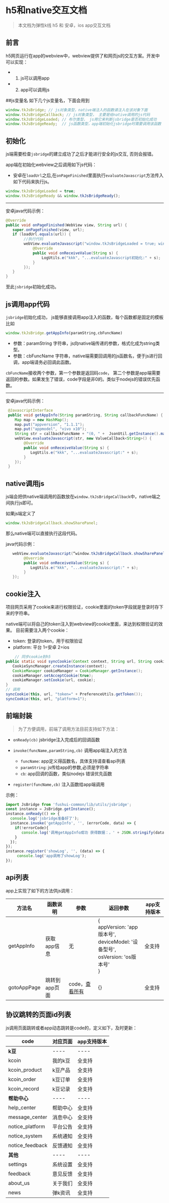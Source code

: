 # h5和native交互文档

> 本文档为弹性k线 h5 和 安卓，ios app交互文档

## 前言
h5网页运行在app的webview中，webview提供了和网页js的交互方案。开发中可以实现：

- 1. js可以调用app
- 2. app可以调用js

##js变量名
如下几个js变量名，下面会用到
```javascript
window.tkJsBridge; // js对象类型，native端注入的函数请注入在该对象下面
window.tkJsBridgeCallback; // js对象类型， 主要是给native调用的js代码
window.tkJsBridgeLoaded; // 布尔类型， js用它来判断jsbridge是否初始化成功
window.tkJsBridgeReady;  // js函数类型，app端初始化jsbridge时需要调用该函数
```

## 初始化
js端需要检查`jsbridge`的建立成功了之后才能进行安全的js交互, 否则会报错。

app端在初始化webview之后调用如下js代码：
- 安卓在`loadUrl`之后,在`onPageFinished`里面执行`evaluateJavascript`方法传入如下代码来执行js。

```javascript
window.tkJsBridgeLoaded = true;
window.tkJsBridgeReady && window.tkJsBridgeReady();
```
<hr>
安卓java代码示例：

```java
@Override
public void onPageFinished(WebView view, String url) {
   super.onPageFinished(view, url);
   if (loadUrl.equals(url)) {
        //执行代码
        webView.evaluateJavascript("window.tkJsBridgeLoaded = true; window.tkJsBridgeReady && window.tkJsBridgeReady();", new ValueCallback<String>() {
            @Override
            public void onReceiveValue(String s) {
                LogUtils.e("kkk", "...evaluateJavascript初始化:" + s);
            }
        });
   }
}
```

至此`jsbridge`初始化成功。

## js调用app代码
`jsbridge`初始化成功， js能够直接调用app注入的函数，每个函数都是固定的模板
比如
```javascript
window.tkJsBridge.getAppInfo(paramString,cbFuncName)
```

- 参数：paramString 字符串，js向native端传递的参数，格式化成为string类型。
- 参数：cbFuncName 字符串，native端需要回调用的js函数名，便于js进行回调，app端请务必回调此函数。

`cbFuncName`接收两个参数，第一个参数是返回码`code`， 第二个参数是app端需要返回的参数。如果发生了错误，code字段是非0的。类似于nodejs的错误优先函数。

<hr>

安卓java代码示例：

```java
 @JavascriptInterface
 public void getAppInfo(String paramString, String callbackFuncName) {
    Map map = new HashMap();
    map.put("appversion", "1.1.1");
    map.put("appmodel", "vivo x10");
    String str = callbackFuncName + "(0, " +  JsonUtil.getInstance().mapJsonString(map)  + ")"; // 接收2个参数
    webView.evaluateJavascript(str, new ValueCallback<String>() {
        @Override
        public void onReceiveValue(String s) {
           LogUtils.e("kkk", "...evaluateJavascript:" + s);
        }
    });
 }
```

## native调用js
js端会把供native端调用的函数放在`window.tkJsBridgeCallback`中，native端之间执行js即可。

如果js端定义了
```javascript
window.tkJsBridgeCallback.showSharePanel;
```
那么native端可以直接执行这段代码。

java代码示例：

```java
   webView.evaluateJavascript(“window.tkJsBridgeCallback.showSharePanel()”, new ValueCallback<String>() {
        @Override
        public void onReceiveValue(String s) {
           LogUtils.e("kkk", "...evaluateJavascript:" + s);
        }
   });
```


## cookie注入

项目网页采用了cookie来进行权限验证，cookie里面的token字段就是登录时存下来的字符串。

native端可以将自己的token注入到webview的cookie里面，来达到权限验证的效果。
目前需要注入两个cookie：
- token: 登录的token，用于权限验证
- platform: 平台 1=安卓 2=ios

```java
    // 同步cookie到h5
public static void syncCookie(Context context, String url, String cookie) {
   CookieSyncManager.createInstance(context);
   CookieManager cookieManager = CookieManager.getInstance();
   cookieManager.setAcceptCookie(true);
   cookieManager.setCookie(url, cookie);
}
// 调用
syncCookie(this, url, "token=" + PreferenceUtils.getToken());
syncCookie(this, url, "platform=1");
```

## 前端封装

>为了方便调用，前端了调用方法目前支持如下方法：

- `onReady(cb)` jsbridge注入完成后的回调函数

- `invoke(funcName,paramString,cb)`  调用app端注入的方法
  - `funcName`: app定义得函数名，具体支持请查看api列表
  - `paramString`: js传给app的参数,必须是字符串
  - `cb`: app回调的函数，类似nodejs 错误优先函数
- `register(funcName,cb)`  注入函数给app端调用

示例：

```javascript
import JsBridge from 'fushui-common/lib/utils/jsbridge';
const instance = JsBridge.getInstance();
instance.onReady(() => {
  console.log('jsbridge准备好了');
  instance.invoke('getAppInfo', '', (errorCode, data) => {
    if(!errorCode){
       console.log('调用getAppInfo成功 获得数据：，' + JSON.stringify(data));
    }
  });
});
instance.register('showLog', '', (data) => {
     console.log('app调用了showLog');
});
```

## api列表

app上实现了如下的方法供js调用：

|  方法名   | 函数说明 | 参数 | 返回参数  |app支持版本  |
|  ----  | ---- |---- |----  |----  |
| getAppInfo |获取app信息 | 无 | { <br>appVersion: 'app版本号', <br>deviceModel: '设备型号', <br> osVersion: 'os版本号' <br>} |全支持 |
| gotoAppPage  |跳转到app页面 | code，<a href="#协议跳转的页面id列表">查看所有</a> | {} |全支持 |

## 协议跳转的页面id列表

js调用页面跳转或者app动态跳转是code的，定义如下，及时更新：

|  code   | 对应页面  |app支持版本  |
|  ----  | ----  |----|
|  **k豆**  | ----  |----|
| kcoin  | 我的k豆 | 全支持 |
| kcoin_product  | k豆产品 | 全支持 |
| kcoin_order  | k豆订单 | 全支持 |
| kcoin_record  | k豆记录 | 全支持 |
|  **帮助中心**  | ----  |----|
| help_center  | 帮助中心 | 全支持 |
| message_center  | 消息中心 | 全支持 |
| notice_platform  | 平台公告 | 全支持 |
| notice_system  | 系统通知 | 全支持 |
| notice_feedback  | 反馈通知 | 全支持 |
|  **其他**  | ----  |----|
| settings  | 系统设置 | 全支持 |
| feedback  | 意见反馈 | 全支持 |
| about_us  | 关于我们 | 全支持 |
| news  | 弹k资讯 | 全支持 |
